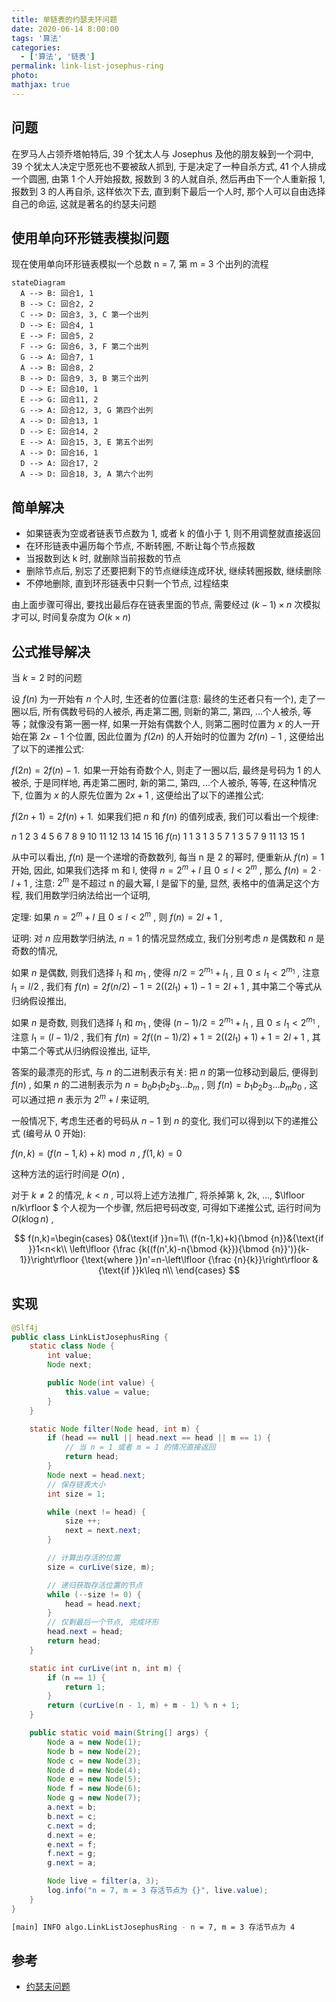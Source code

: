 ```yaml
---
title: 单链表的约瑟夫环问题
date: 2020-06-14 8:00:00
tags: '算法'
categories:
  - ['算法', '链表']
permalink: link-list-josephus-ring
photo:
mathjax: true
---
```


## 问题

在罗马人占领乔塔帕特后, 39 个犹太人与 Josephus 及他的朋友躲到一个洞中, 39 个犹太人决定宁愿死也不要被敌人抓到, 于是决定了一种自杀方式, 41 个人排成一个圆圈, 由第 1 个人开始报数, 报数到 3 的人就自杀, 然后再由下一个人重新报 1, 报数到 3 的人再自杀, 这样依次下去, 直到剩下最后一个人时, 那个人可以自由选择自己的命运, 这就是著名的约瑟夫问题

## 使用单向环形链表模拟问题

现在使用单向环形链表模拟一个总数 n = 7, 第 m = 3 个出列的流程

```mermaid
stateDiagram
  A --> B: 回合1, 1
  B --> C: 回合2, 2
  C --> D: 回合3, 3, C 第一个出列
  D --> E: 回合4, 1
  E --> F: 回合5, 2
  F --> G: 回合6, 3, F 第二个出列
  G --> A: 回合7, 1
  A --> B: 回合8, 2
  B --> D: 回合9, 3, B 第三个出列
  D --> E: 回合10, 1
  E --> G: 回合11, 2
  G --> A: 回合12, 3, G 第四个出列
  A --> D: 回合13, 1
  D --> E: 回合14, 2
  E --> A: 回合15, 3, E 第五个出列
  A --> D: 回合16, 1
  D --> A: 回合17, 2
  A --> D: 回合18, 3, A 第六个出列
```

<!-- more -->

## 简单解决

- 如果链表为空或者链表节点数为 1, 或者 k 的值小于 1, 则不用调整就直接返回
- 在环形链表中遍历每个节点, 不断转圈, 不断让每个节点报数
- 当报数到达 k 时, 就删除当前报数的节点
- 删除节点后, 别忘了还要把剩下的节点继续连成环状, 继续转圈报数, 继续删除
- 不停地删除, 直到环形链表中只剩一个节点, 过程结束

由上面步骤可得出, 要找出最后存在链表里面的节点, 需要经过 $(k-1) \times n$ 次模拟才可以, 时间复杂度为 $O(k \times n)$

## 公式推导解决

当 $k=2$ 时的问题

设 $f(n)$ 为一开始有 $n$ 个人时, 生还者的位置(注意: 最终的生还者只有一个), 走了一圈以后, 所有偶数号码的人被杀, 再走第二圈, 则新的第二, 第四, ...个人被杀, 等等；就像没有第一圈一样, 如果一开始有偶数个人, 则第二圈时位置为 $x$ 的人一开始在第 $2x-1$ 个位置, 因此位置为 $f(2n)$ 的人开始时的位置为 $2f(n)-1$ , 这便给出了以下的递推公式:

 $f(2n)=2f(n)-1.\,$
如果一开始有奇数个人, 则走了一圈以后, 最终是号码为 1 的人被杀, 于是同样地, 再走第二圈时, 新的第二, 第四, ...个人被杀, 等等, 在这种情况下, 位置为 $x$ 的人原先位置为 $2x+1$ , 这便给出了以下的递推公式:

 $f(2n+1)=2f(n)+1.\,$
如果我们把 $n$ 和 $f(n)$ 的值列成表, 我们可以看出一个规律:

$n$     1 2 3 4 5 6 7 8 9 10 11 12 13 14 15 16
$f(n)$  1 1 3 1 3 5 7 1 3 5  7  9  11 13 15 1

从中可以看出,  $f(n)$ 是一个递增的奇数数列, 每当 n 是 2 的幂时, 便重新从 $f(n)=1$ 开始, 因此, 如果我们选择 m 和 l, 使得 $n=2^{m}+l$ 且 $0\leq l<2^{m}$ , 那么 $f(n)=2\cdot l+1$ , 注意:  $2^m$ 是不超过 n 的最大幂, l 是留下的量, 显然, 表格中的值满足这个方程, 我们用数学归纳法给出一个证明,

定理: 如果 $n=2^{m}+l$ 且 $0\leq l<2^{m}$ , 则 $f(n)=2l+1$ ,

证明: 对 $n$ 应用数学归纳法,  $n=1$ 的情况显然成立, 我们分别考虑 $n$ 是偶数和 $n$ 是奇数的情况,

如果 $n$ 是偶数, 则我们选择 $l_{1}$ 和 $m_{1}$ , 使得 $n/2=2^{m_{1}}+l_{1}$ , 且 $0\leq l_{1}<2^{m_{1}}$ , 注意 $l_{1}=l/2$ , 我们有 $f(n)=2f(n/2)-1=2((2l_{1})+1)-1=2l+1$ , 其中第二个等式从归纳假设推出,

如果 $n$ 是奇数, 则我们选择 $l_{1}$ 和 $m_{1}$ , 使得 $(n-1)/2=2^{m_{1}}+l_{1}$ , 且 $0\leq l_{1}<2^{m_{1}}$ , 注意 $l_{1}=(l-1)/2$ , 我们有 $f(n)=2f((n-1)/2)+1=2((2l_{1})+1)+1=2l+1$ , 其中第二个等式从归纳假设推出, 证毕,

答案的最漂亮的形式, 与 $n$ 的二进制表示有关: 把 $n$ 的第一位移动到最后, 便得到 $f(n)$ , 如果 $n$ 的二进制表示为 $n=b_{0}b_{1}b_{2}b_{3}\dots b_{m}$ , 则 $f(n)=b_{1}b_{2}b_{3}\dots b_{m}b_{0}$ , 这可以通过把 $n$ 表示为 $2^{m}+l$ 来证明,

一般情况下, 考虑生还者的号码从 $n-1$ 到 $n$ 的变化, 我们可以得到以下的递推公式 (编号从 0 开始):

 $f(n,k)=(f(n-1,k)+k){\bmod {n}}$ ,  $f(1,k)=0$

这种方法的运行时间是 $O(n)$ ,

对于 $k\neq 2$ 的情况, $k<n$ , 可以将上述方法推广, 将杀掉第 k, 2k, ...,  $\lfloor n/k\rfloor $  个人视为一个步骤, 然后把号码改变, 可得如下递推公式, 运行时间为 $O(k\log n)$ ,

$$
f(n,k)=\begin{cases}
    0&{\text{if }}n=1\\
    (f(n-1,k)+k){\bmod {n}}&{\text{if }}1<n<k\\
    \left\lfloor {\frac {k((f(n',k)-n{\bmod {k}}){\bmod {n}}')}{k-1}}\right\rfloor {\text{where }}n'=n-\left\lfloor {\frac {n}{k}}\right\rfloor &{\text{if }}k\leq n\\
\end{cases}
$$

## 实现

```java
@Slf4j
public class LinkListJosephusRing {
    static class Node {
        int value;
        Node next;

        public Node(int value) {
            this.value = value;
        }
    }

    static Node filter(Node head, int m) {
        if (head == null || head.next == head || m == 1) {
            // 当 n = 1 或者 m = 1 的情况直接返回
            return head;
        }
        Node next = head.next;
        // 保存链表大小
        int size = 1;

        while (next != head) {
            size ++;
            next = next.next;
        }

        // 计算出存活的位置
        size = curLive(size, m);

        // 递归获取存活位置的节点
        while (--size != 0) {
            head = head.next;
        }
        // 仅剩最后一个节点, 完成环形
        head.next = head;
        return head;
    }

    static int curLive(int n, int m) {
        if (n == 1) {
            return 1;
        }
        return (curLive(n - 1, m) + m - 1) % n + 1;
    }

    public static void main(String[] args) {
        Node a = new Node(1);
        Node b = new Node(2);
        Node c = new Node(3);
        Node d = new Node(4);
        Node e = new Node(5);
        Node f = new Node(6);
        Node g = new Node(7);
        a.next = b;
        b.next = c;
        c.next = d;
        d.next = e;
        e.next = f;
        f.next = g;
        g.next = a;

        Node live = filter(a, 3);
        log.info("n = 7, m = 3 存活节点为 {}", live.value);
    }
}
```

```sh
[main] INFO algo.LinkListJosephusRing - n = 7, m = 3 存活节点为 4
```

## 参考

- [约瑟夫问题](https://zh.wikipedia.org/wiki/%E7%BA%A6%E7%91%9F%E5%A4%AB%E6%96%AF%E9%97%AE%E9%A2%98)
